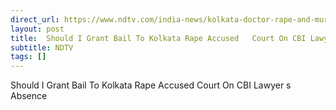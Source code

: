 ```yaml
---
direct_url: https://www.ndtv.com/india-news/kolkata-doctor-rape-and-murder-rg-kar-rape-rg-kar-hospital-should-i-grant-bail-to-kolkata-rape-accused-court-on-cbi-lawyers-absence-6509724
layout: post
title:  Should I Grant Bail To Kolkata Rape Accused   Court On CBI Lawyer s Absence
subtitle: NDTV
tags: []
---
```


 Should I Grant Bail To Kolkata Rape Accused   Court On CBI Lawyer s Absence

